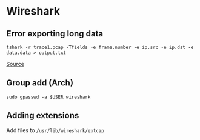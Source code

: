 # Wireshark

## Error exporting long data
```shell
tshark -r trace1.pcap -Tfields -e frame.number -e ip.src -e ip.dst -e data.data > output.txt
```

[Source](https://osqa-ask.wireshark.org/questions/35468/export-packet-data-to-csv/)

## Group add (Arch)
```shell
sudo gpasswd -a $USER wireshark
```

## Adding extensions

Add files to `/usr/lib/wireshark/extcap`
